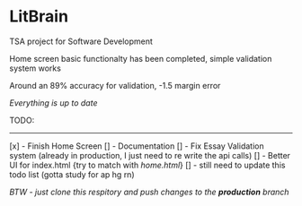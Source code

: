 # LitBrain
TSA project for Software Development


Home screen basic functionalty has been completed, simple validation system works

Around an 89% accuracy for validation, -1.5 margin error

*Everything is up to date* 

TODO: 
_____

[x] - Finish Home Screen
[] - Documentation
[] - Fix Essay Validation system (already in production, I just need to re write the api calls)
[] - Better UI for index.html {try to match with *home.html*}
[] - still need to update this todo list (gotta study for ap hg rn)

*BTW - just clone this respitory and push changes to the **production** branch*
